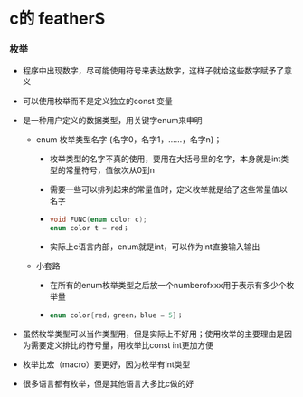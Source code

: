 # c的 featherS

### 枚举

- 程序中出现数字，尽可能使用符号来表达数字，这样子就给这些数字赋予了意义

- 可以使用枚举而不是定义独立的const 变量

- 是一种用户定义的数据类型，用关键字enum来申明

  - enum 枚举类型名字 {名字0，名字1，......，名字n}；

    - 枚举类型的名字不真的使用，要用在大括号里的名字，本身就是int类型的常量符号，值依次从0到n

    - 需要一些可以排列起来的常量值时，定义枚举就是给了这些常量值以名字

    - ```c
      void FUNC(enum color c);
      enum color t = red；
      ```

    - 实际上c语言内部，enum就是int，可以作为int直接输入输出

  - 小套路

    - 在所有的enum枚举类型之后放一个numberofxxx用于表示有多少个枚举量

    - ```c
      enum color{red，green，blue = 5}；
      ```

- 虽然枚举类型可以当作类型用，但是实际上不好用；使用枚举的主要理由是因为需要定义排比的符号量，用枚举比const int更加方便

- 枚举比宏（macro）要更好，因为枚举有int类型

- 很多语言都有枚举，但是其他语言大多比c做的好
